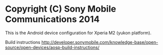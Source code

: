 Copyright (C) Sony Mobile Communications 2014
=============================================

This is the Android device configuration for Xperia M2 (yukon platform).

Build instructions
http://developer.sonymobile.com/knowledge-base/open-source/open-devices/aosp-build-instructions/
